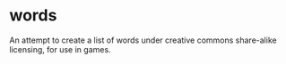 words
=====

An attempt to create a list of words under creative commons share-alike licensing, for use in games.